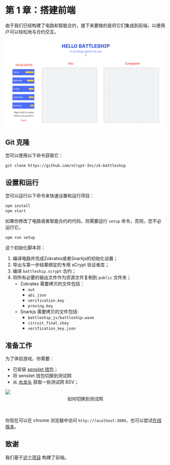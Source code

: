 # 第 1 章：搭建前端

由于我们已经构建了电路和智能合约，接下来要做的是将它们集成到前端，以便用户可以轻松地与合约交互。

<img src="https://github.com/sCrypt-Inc/image-hosting/blob/master/learn-scrypt-courses/course-02/05.png?raw=true" width="600">


## Git 克隆

您可以使用以下命令获取它：

```
git clone https://github.com/sCrypt-Inc/zk-battleship
```

## 设置和运行

您可以运行以下命令来快速设置和运行项目：

```
npm install
npm start
```

如果你修改了电路或者智能合约的代码，则需要运行 `setup` 命令，否则，您不必运行它。

```
npm run setup
```

这个初始化脚本将：

1. 编译电路并完成Zokrates或者Snarkjs的初始化设置；
2. 导出与第一步结果绑定的专用 sCrypt 验证者库；
3. 编译 `battleship.scrypt` 合约；
4. 将所有必要的输出文件作为资源文件复制到 `public` 文件夹；
    - Zokrates 需要拷贝的文件包括：
        * `out` 
        * `abi.json`
        * `verification.key`
        * `proving.key`
    - Snarkjs 需要拷贝的文件包括: 
        * `battleship_js/battleship.wasm`
        * `circuit_final.zkey`
        * `verification_key.json`

## 准备工作

为了体验游戏，你需要：

- 已安装 [sensilet 钱包](https://chrome.google.com/webstore/detail/sensilet/aadkcfdlmiddiiibdnhfbpbmfcaoknkm)；
- 将 sensilet 钱包切换到测试网
- 从 [水龙头](https://scrypt.io/#faucet) 获取一些测试网 BSV；


<img src="https://github.com/sCrypt-Inc/image-hosting/blob/master/learn-scrypt-courses/course-02/testnet.gif?raw=true" width="300">

<center>如何切换到测试网</center>
<br></br>


你现在可以在 chrome 浏览器中访问 `http://localhost:3000`，也可以尝试[在线版本](https://scrypt.io/zk-battleship)。

## 致谢

我们基于[这个项目](https://github.com/diemkay/battleship) 构建了前端。

